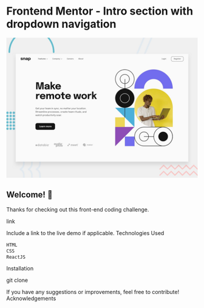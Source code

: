 # Frontend Mentor - Intro section with dropdown navigation

![Design preview for the Intro section with dropdown navigation coding challenge](./design/desktop-preview.jpg)

## Welcome! 👋

Thanks for checking out this front-end coding challenge.

link

Include a link to the live demo if applicable.
Technologies Used

    HTML
    CSS
    ReactJS

Installation

git clone 

If you have any suggestions or improvements, feel free to contribute!
Acknowledgements

